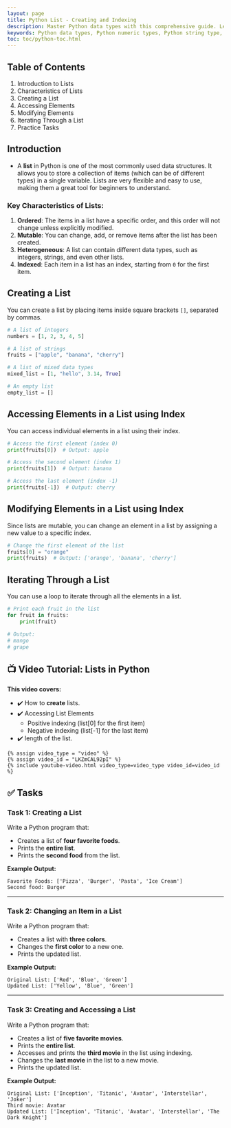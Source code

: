 ```yaml
---
layout: page
title: Python List - Creating and Indexing  
description: Master Python data types with this comprehensive guide. Learn about numeric, string, boolean, and collection data types with examples, exercises, and tasks. Perfect for beginners and professionals to enhance their Python programming skills.  
keywords: Python data types, Python numeric types, Python string type, Python boolean type, Python collection types, Python data type examples, Python data type exercises, Python programming for beginners, learn Python data types, Python coding tasks
toc: toc/python-toc.html
---
```


## Table of Contents
1. Introduction to Lists
2. Characteristics of Lists
3. Creating a List
4. Accessing Elements
5. Modifying Elements
6. Iterating Through a List
7. Practice Tasks


## Introduction

- A **list** in Python is one of the most commonly used data structures. It allows you to store a collection of items (which can be of different types) in a single variable. Lists are very flexible and easy to use, making them a great tool for beginners to understand.

### Key Characteristics of Lists:
1. **Ordered**: The items in a list have a specific order, and this order will not change unless explicitly modified.
2. **Mutable**: You can change, add, or remove items after the list has been created.
3. **Heterogeneous**: A list can contain different data types, such as integers, strings, and even other lists.
4. **Indexed**: Each item in a list has an index, starting from `0` for the first item.

## Creating a List
You can create a list by placing items inside square brackets `[]`, separated by commas.

```python
# A list of integers
numbers = [1, 2, 3, 4, 5]

# A list of strings
fruits = ["apple", "banana", "cherry"]

# A list of mixed data types
mixed_list = [1, "hello", 3.14, True]

# An empty list
empty_list = []
```

## Accessing Elements in a List using Index
You can access individual elements in a list using their index.

```python
# Access the first element (index 0)
print(fruits[0])  # Output: apple

# Access the second element (index 1)
print(fruits[1])  # Output: banana

# Access the last element (index -1)
print(fruits[-1])  # Output: cherry
```

## Modifying Elements in a List using Index
Since lists are mutable, you can change an element in a list by assigning a new value to a specific index.

```python
# Change the first element of the list
fruits[0] = "orange"
print(fruits)  # Output: ['orange', 'banana', 'cherry']
```

## Iterating Through a List
You can use a loop to iterate through all the elements in a list.

```python
# Print each fruit in the list
for fruit in fruits:
    print(fruit)

# Output:
# mango
# grape
```

## **📺 Video Tutorial: Lists in Python**  
**This video covers:**  
- ✔️ How to **create** lists.  
- ✔️ Accessing List Elements
  - Positive indexing (list[0] for the first item)
  - Negative indexing (list[-1] for the last item) 
- ✔️ length of the list.  

```liquid
{% assign video_type = "video" %}
{% assign video_id = "LKZmCAL92pI" %}
{% include youtube-video.html video_type=video_type video_id=video_id %}
```

## ✅ Tasks

### **Task 1: Creating a List**  
Write a Python program that:  
- Creates a list of **four favorite foods**.  
- Prints the **entire list**.  
- Prints the **second food** from the list.  

**Example Output:**  
```
Favorite Foods: ['Pizza', 'Burger', 'Pasta', 'Ice Cream']
Second food: Burger
```

---

### **Task 2: Changing an Item in a List**  
Write a Python program that:  
- Creates a list with **three colors**.  
- Changes the **first color** to a new one.  
- Prints the updated list.  

**Example Output:**  
```
Original List: ['Red', 'Blue', 'Green']
Updated List: ['Yellow', 'Blue', 'Green']
```

---
 
### **Task 3: Creating and Accessing a List**  
Write a Python program that:  
- Creates a list of **five favorite movies**.  
- Prints the **entire list**.  
- Accesses and prints the **third movie** in the list using indexing.  
- Changes the **last movie** in the list to a new movie.  
- Prints the updated list.  

**Example Output:**  
```
Original List: ['Inception', 'Titanic', 'Avatar', 'Interstellar', 'Joker']
Third movie: Avatar
Updated List: ['Inception', 'Titanic', 'Avatar', 'Interstellar', 'The Dark Knight']
```

